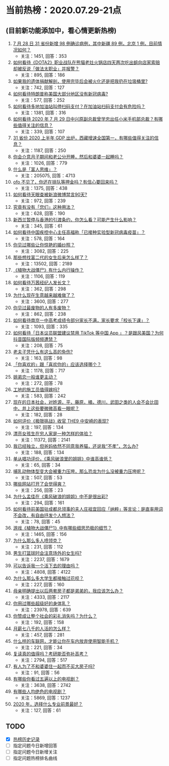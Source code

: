 # 当前热榜：2020.07.29-21点
## (目前新功能添加中，看心情更新热榜)
1. [7 月 28 日 31 省份新增 98 例确诊病例，其中新疆 89 例，北京 1 例，目前情况如何？](https://www.zhihu.com/question/410510313)
    * 关注：1451, 回答：353
2. [如何看待《DOTA2》职业战队在熊猫老灶火锅店四天两次吃出蛆向店家索赔却被反说「做法太职业」并报警？](https://www.zhihu.com/question/409172849)
    * 关注：895, 回答：186
3. [如果我的遗体捐献解剖，使用完毕后会被火化还是把我扔在垃圾桶里?](https://www.zhihu.com/question/399678192)
    * 关注：742, 回答：127
4. [如何看待特朗普称美国大部分地区没有新冠病毒?](https://www.zhihu.com/question/410535618)
    * 关注：577, 回答：252
5. [如何看待多地加油站叫停扫码支付？在加油站扫码支付会有危险吗？](https://www.zhihu.com/question/407782116)
    * 关注：1381, 回答：316
6. [如何看待 2020 年 7 月 29 日中兴原副总裁曾学忠出任小米手机部总裁？有哪些值得关注的信息？](https://www.zhihu.com/question/410605996)
    * 关注：339, 回答：107
7. [31 省份 2020 上半年 GDP 出炉，西藏增速全国第一，有哪些值得关注的信息？](https://www.zhihu.com/question/410543633)
    * 关注：1187, 回答：250
8. [你会介意月子期间和老公分开睡，然后和婆婆一起睡吗？](https://www.zhihu.com/question/399596247)
    * 关注：1026, 回答：779
9. [什么是「富人思维」？](https://www.zhihu.com/question/26980854)
    * 关注：205075, 回答：4713
10. [ofo 不见了，你还在排队等押金吗？有信心要回来吗？](https://www.zhihu.com/question/410214305)
    * 关注：1375, 回答：438
11. [如何看待天眼查被新浪微博禁言90天?](https://www.zhihu.com/question/410319742)
    * 关注：972, 回答：239
12. [究竟有没有「您们」这种用法？](https://www.zhihu.com/question/19696820)
    * 关注：628, 回答：190
13. [新西兰暂停与香港的引渡条约，你怎么看？可能产生什么影响？](https://www.zhihu.com/question/410272575)
    * 关注：345, 回答：61
14. [如何看待中国疾控中心主任高福称「已接种实验型新冠病毒疫苗」？](https://www.zhihu.com/question/410406272)
    * 关注：578, 回答：164
15. [你见过哪些让你惊艳的婚纱照？](https://www.zhihu.com/question/346789131)
    * 关注：3082, 回答：225
16. [那些想找富二代的女生后来怎么样了？](https://www.zhihu.com/question/349099448)
    * 关注：13502, 回答：2189
17. [《植物大战僵尸》有什么内行操作？](https://www.zhihu.com/question/380166597)
    * 关注：1106, 回答：119
18. [如何看待万茜经纪人发长文？](https://www.zhihu.com/question/410552295)
    * 关注：362, 回答：298
19. [为什么现在生意越来越难做了？](https://www.zhihu.com/question/366956459)
    * 关注：3600, 回答：277
20. [你见过最废物的人有多废物？](https://www.zhihu.com/question/65495112)
    * 关注：862, 回答：238
21. [如何看待南京一中高考成绩令部分家长不满，家长要求「校长下课」？](https://www.zhihu.com/question/410353226)
    * 关注：1093, 回答：335
22. [如何看待「日本议员联盟建议禁用 TikTok 等中国 App 」？是跟风美国？为何抖音国际版频频遭禁？](https://www.zhihu.com/question/410332076)
    * 关注：208, 回答：75
23. [老夫子凭什么有这么高的免伤?](https://www.zhihu.com/question/409955751)
    * 关注：163, 回答：98
24. [「你喜欢的」跟「喜欢你的」应该选择哪个？](https://www.zhihu.com/question/408142810)
    * 关注：1178, 回答：717
25. [姐弟恋一般谁更主动？](https://www.zhihu.com/question/400714892)
    * 关注：272, 回答：78
26. [工地的施工员值得嫁吗?](https://www.zhihu.com/question/402035243)
    * 关注：583, 回答：242
27. [现在的日本社会，对姓源，平，藤原，橘，德川，武田之类的人会不会比田中，井上这些要微微高看一眼呢？](https://www.zhihu.com/question/396205208)
    * 关注：182, 回答：28
28. [如何评价《极限挑战》收官 THE9 中安崎的表现?](https://www.zhihu.com/question/409962487)
    * 关注：197, 回答：134
29. [漂亮女孩生在穷人家是一种怎样的体验？](https://www.zhihu.com/question/30917738)
    * 关注：11372, 回答：2141
30. [我已经独立，但爸妈依然不同意我养猫，还说我“不孝”，怎么办?](https://www.zhihu.com/question/406056437)
    * 关注：188, 回答：134
31. [单从唱功评价，《乘风破浪里的姐姐》中谁高谁低？](https://www.zhihu.com/question/404903684)
    * 关注：65, 回答：34
32. [哺乳动物体型变大会被重力压垮，那么恐龙为什么没被重力压垮呢？](https://www.zhihu.com/question/409522724)
    * 关注：507, 回答：53
33. [哪些网站打开了会觉得爽？](https://www.zhihu.com/question/355285200)
    * 关注：256, 回答：23
34. [为什么孟佳在《乘风破浪的姐姐》中不是很出彩?](https://www.zhihu.com/question/408161168)
    * 关注：294, 回答：161
35. [如何看待前美国驻成都总领事的夫人庄祖宜回应「纳粹」等言论：是直率用词不会改，有自由抒发个人想法？](https://www.zhihu.com/question/410625114)
    * 关注：78, 回答：45
36. [游戏《植物大战僵尸1》中有哪些细思恐极的细节？](https://www.zhihu.com/question/55082539)
    * 关注：1465, 回答：156
37. [为什么那么多人喷领克？](https://www.zhihu.com/question/340367698)
    * 关注：231, 回答：112
38. [男生打篮球时会注意场外的女生吗?](https://www.zhihu.com/question/401988005)
    * 关注：2237, 回答：1679
39. [可以告诉我一个活下去的理由吗？](https://www.zhihu.com/question/406832993)
    * 关注：4808, 回答：4122
40. [为什么那么多大学生都接触过花呗？](https://www.zhihu.com/question/404922855)
    * 关注：227, 回答：160
41. [母亲明确提出以后两套房子都是弟弟的，我应该怎么办？](https://www.zhihu.com/question/402166179)
    * 关注：4333, 回答：2117
42. [你用过哪些超级好的身体乳？](https://www.zhihu.com/question/27311727)
    * 关注：23978, 回答：639
43. [你赞成让整个社会的彩礼消失吗？为什么？](https://www.zhihu.com/question/409557140)
    * 关注：192, 回答：158
44. [月薪七八千的人活的怎么样？](https://www.zhihu.com/question/398146719)
    * 关注：457, 回答：281
45. [什么样的车联网，才能让你在车内放弃使用智能手机？](https://www.zhihu.com/question/410618352)
    * 关注：221, 回答：34
46. [复读真的值得吗？考研能否弥补高考？](https://www.zhihu.com/question/264963584)
    * 关注：2794, 回答：517
47. [有人为了不和婆婆住一起而不买大房子吗?](https://www.zhihu.com/question/407531585)
    * 关注：91, 回答：56
48. [有哪些你看过五遍以上的电视剧？](https://www.zhihu.com/question/403187926)
    * 关注：3638, 回答：2742
49. [有哪些人均绝色的电视剧？](https://www.zhihu.com/question/384962056)
    * 关注：5869, 回答：1237
50. [2020 年，选择什么专业前景最好？](https://www.zhihu.com/question/389271892)
    * 关注：127, 回答：61
## TODO
* [x] [热榜历史记录](hot_history/AllHot.md)
* [ ] 指定问题今日新增回答
* [ ] 指定问题今日新增关注
* [ ] 指定问题热榜排名曲线

